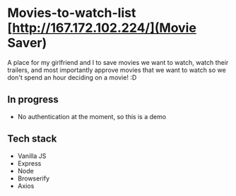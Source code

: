 # Movies-to-watch-list [http://167.172.102.224/](Movie Saver)
A place for my girlfriend and I to save movies we want to watch, watch their trailers, and most importantly approve
movies that we want to watch so we don't spend an hour deciding on a movie! :D


## In progress
* No authentication at the moment, so this is a demo

## Tech stack
* Vanilla JS
* Express
* Node
* Browserify
* Axios

